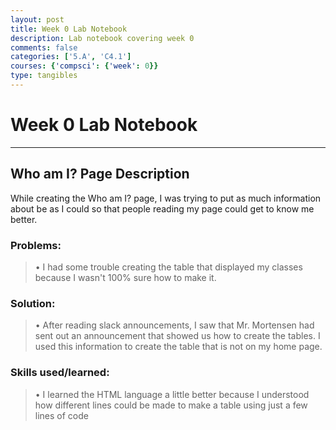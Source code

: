 ```yaml
---
layout: post
title: Week 0 Lab Notebook
description: Lab notebook covering week 0
comments: false
categories: ['5.A', 'C4.1']
courses: {'compsci': {'week': 0}}
type: tangibles
---
```


# Week 0 Lab Notebook

---

## Who am I? Page Description

While creating the Who am I? page, I was trying to put as much information about be as I could so that people reading my page could get to know me better.

### Problems:
> • I had some trouble creating the table that displayed my classes because I wasn't 100% sure how to make it.

### Solution:
> • After reading slack announcements, I saw that Mr. Mortensen had sent out an announcement that showed us how to create the tables. I used this information to create the table that is not on my home page.

### Skills used/learned:
> • I learned the HTML language a little better because I understood how different lines could be made to make a table using just a few lines of code